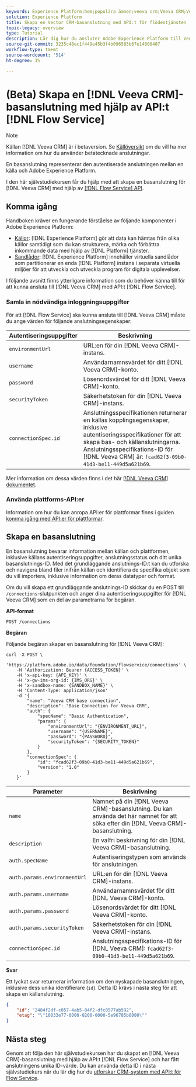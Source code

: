```yaml
---
keywords: Experience Platform;hem;populära ämnen;veeva crm;Veeva CRM;Veeva;
solution: Experience Platform
title: Skapa en Vector CRM-basanslutning med API:t för flödestjänsten
topic-legacy: overview
type: Tutorial
description: Lär dig hur du ansluter Adobe Experience Platform till Veeva CRM med API:t för Flow Service.
source-git-commit: 3235c48ec1f449e45b3f4b096585b67e14600407
workflow-type: tm+mt
source-wordcount: '514'
ht-degree: 1%

---
```


# (Beta) Skapa en [!DNL Veeva CRM]-basanslutning med hjälp av API:t [!DNL Flow Service]

>[!NOTE]
>
>Källan [!DNL Veeva CRM] är i betaversion. Se [Källöversikt](../../../../home.md#terms-and-conditions) om du vill ha mer information om hur du använder betatecknade anslutningar.

En basanslutning representerar den autentiserade anslutningen mellan en källa och Adobe Experience Platform.

I den här självstudiekursen får du hjälp med att skapa en basanslutning för [!DNL Veeva CRM] med hjälp av [[!DNL Flow Service] API](https://www.adobe.io/experience-platform-apis/references/flow-service/).

## Komma igång

Handboken kräver en fungerande förståelse av följande komponenter i Adobe Experience Platform:

* [Källor](../../../../home.md):  [!DNL Experience Platform] gör att data kan hämtas från olika källor samtidigt som du kan strukturera, märka och förbättra inkommande data med hjälp av  [!DNL Platform] tjänster.
* [Sandlådor](../../../../../sandboxes/home.md):  [!DNL Experience Platform] innehåller virtuella sandlådor som partitionerar en enda  [!DNL Platform] instans i separata virtuella miljöer för att utveckla och utveckla program för digitala upplevelser.

I följande avsnitt finns ytterligare information som du behöver känna till för att kunna ansluta till [!DNL Veeva CRM] med API:t [!DNL Flow Service].

### Samla in nödvändiga inloggningsuppgifter

För att [!DNL Flow Service] ska kunna ansluta till [!DNL Veeva CRM] måste du ange värden för följande anslutningsegenskaper:

| Autentiseringsuppgifter | Beskrivning |
| ---------- | ----------- |
| `environmentUrl` | URL:en för din [!DNL Veeva CRM]-instans. |
| `username` | Användarnamnsvärdet för ditt [!DNL Veeva CRM]-konto. |
| `password` | Lösenordsvärdet för ditt [!DNL Veeva CRM]-konto. |
| `securityToken` | Säkerhetstoken för din [!DNL Veeva CRM]-instans. |
| `connectionSpec.id` | Anslutningsspecifikationen returnerar en källas kopplingsegenskaper, inklusive autentiseringsspecifikationer för att skapa bas- och källanslutningarna. Anslutningsspecifikations-ID för [!DNL Veeva CRM] är: `fcad62f3-09b0-41d3-be11-449d5a621b69`. |

Mer information om dessa värden finns i det här [[!DNL Veeva CRM] dokumentet](https://developer.veevacrm.com/api/#order-management-rest-api).

### Använda plattforms-API:er

Information om hur du kan anropa API:er för plattformar finns i guiden [komma igång med API:er för plattformar](../../../../../landing/api-guide.md).

## Skapa en basanslutning

En basanslutning bevarar information mellan källan och plattformen, inklusive källans autentiseringsuppgifter, anslutningsstatus och ditt unika basanslutnings-ID. Med det grundläggande anslutnings-ID:t kan du utforska och navigera bland filer inifrån källan och identifiera de specifika objekt som du vill importera, inklusive information om deras datatyper och format.

Om du vill skapa ett grundläggande anslutnings-ID skickar du en POST till `/connections`-slutpunkten och anger dina autentiseringsuppgifter för [!DNL Veeva CRM] som en del av parametrarna för begäran.

**API-format**

```https
POST /connections
```

**Begäran**

Följande begäran skapar en basanslutning för [!DNL Veeva CRM]:

```shell
curl -X POST \
    'https://platform.adobe.io/data/foundation/flowservice/connections' \
    -H 'Authorization: Bearer {ACCESS_TOKEN}' \
    -H 'x-api-key: {API_KEY}' \
    -H 'x-gw-ims-org-id: {IMS_ORG}' \
    -H 'x-sandbox-name: {SANDBOX_NAME}' \
    -H 'Content-Type: application/json'
    -d '{
        "name": "Veeva CRM base connection",
        "description": "Base Connection for Veeva CRM",
        "auth": {
            "specName": "Basic Authentication",
            "params": {
                "environmentUrl": "{ENVIRONMENT_URL}",
                "username": "{USERNAME}",
                "password": "{PASSWORD}",
                "securityToken": "{SECURITY_TOKEN}"
            }
        },
        "connectionSpec": {
            "id": "fcad62f3-09b0-41d3-be11-449d5a621b69",
            "version": "1.0"
        }
    }'
```

| Parameter | Beskrivning |
| --- | --- |
| `name` | Namnet på din [!DNL Veeva CRM]-basanslutning. Du kan använda det här namnet för att söka efter din [!DNL Veeva CRM]-basanslutning. |
| `description` | En valfri beskrivning för din [!DNL Veeva CRM]-basanslutning. |
| `auth.specName` | Autentiseringstypen som används för anslutningen. |
| `auth.params.environmentUrl` | URL:en för din [!DNL Veeva CRM]-instans. |
| `auth.params.username` | Användarnamnsvärdet för ditt [!DNL Veeva CRM]-konto. |
| `auth.params.password` | Lösenordsvärdet för ditt [!DNL Veeva CRM]-konto. |
| `auth.params.securityToken` | Säkerhetstoken för din [!DNL Veeva CRM]-instans. |
| `connectionSpec.id` | Anslutningsspecifikations-ID för [!DNL Veeva CRM]: `fcad62f3-09b0-41d3-be11-449d5a621b69`. |

**Svar**

Ett lyckat svar returnerar information om den nyskapade basanslutningen, inklusive dess unika identifierare (`id`). Detta ID krävs i nästa steg för att skapa en källanslutning.

```json
{
    "id": "2484f2df-c057-4ab5-84f2-dfc0577ab592",
    "etag": "\"10033e77-0000-0200-0000-5e96785b0000\""
}
```

## Nästa steg

Genom att följa den här självstudiekursen har du skapat en [!DNL Veeva CRM]-basanslutning med hjälp av API:t [!DNL Flow Service] och har fått anslutningens unika ID-värde. Du kan använda detta ID i nästa självstudiekurs när du lär dig hur du [utforskar CRM-system med API:t för Flow Service](../../explore/crm.md).
